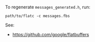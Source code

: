 
To regenerate `messages_generated.h`, run:

```
path/to/flatc -c messages.fbs
```

See:
  * <https://github.com/google/flatbuffers>
